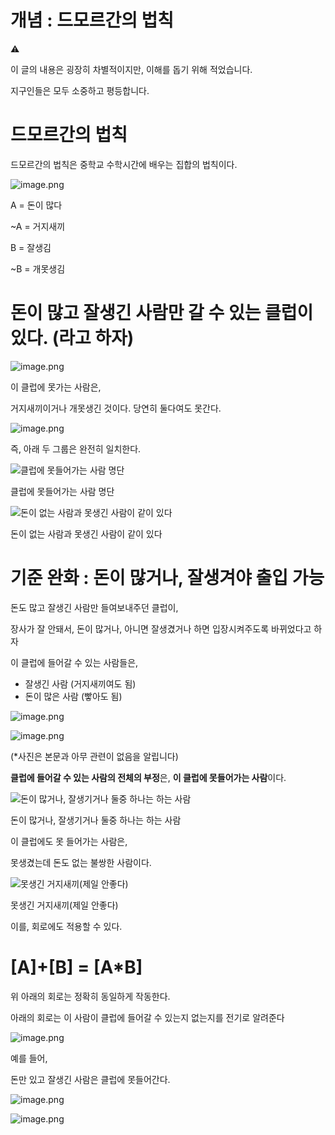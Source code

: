 # 개념 : 드모르간의 법칙


⚠️

이 글의 내용은 굉장히 차별적이지만, 이해를 돕기 위해 적었습니다.

지구인들은 모두 소중하고 평등합니다.



# 드모르간의 법칙

드모르간의 법칙은 중학교 수학시간에 배우는 집합의 법칙이다.

![image.png](/images/6_개념_드모르간의_법칙/image.png)

A = 돈이 많다

~A = 거지새끼

B = 잘생김

~B = 개못생김

# 돈이 많고 잘생긴 사람만 갈 수 있는 클럽이 있다. (라고 하자)

![image.png](/images/6_개념_드모르간의_법칙/image_1.png)

이 클럽에 못가는 사람은,

거지새끼이거나 개못생긴 것이다. 당연히 둘다여도 못간다.

![image.png](/images/6_개념_드모르간의_법칙/image_2.png)

즉, 아래 두 그룹은 완전히 일치한다.

![클럽에 못들어가는 사람 명단](/images/6_개념_드모르간의_법칙/image_3.png)

클럽에 못들어가는 사람 명단

![돈이 없는 사람과 못생긴 사람이 같이 있다](/images/6_개념_드모르간의_법칙/image_4.png)

돈이 없는 사람과 못생긴 사람이 같이 있다

# 기준 완화 : 돈이 많거나, 잘생겨야 출입 가능

돈도 많고 잘생긴 사람만 들여보내주던 클럽이,

장사가 잘 안돼서, 돈이 많거나, 아니면 잘생겼거나 하면 입장시켜주도록 바뀌었다고 하자

이 클럽에 들어갈 수 있는 사람들은, 

- 잘생긴 사람 (거지새끼여도 됨)
- 돈이 많은 사람 (빻아도 됨)

![image.png](/images/6_개념_드모르간의_법칙/image_5.png)

![image.png](/images/6_개념_드모르간의_법칙/image_6.png)

(*사진은 본문과 아무 관련이 없음을 알립니다)

**클럽에 들어갈 수 있는 사람의 전체의 부정**은, **이 클럽에 못들어가는 사람**이다.

![돈이 많거나, 잘생기거나 둘중 하나는 하는 사람](/images/6_개념_드모르간의_법칙/image_7.png)

돈이 많거나, 잘생기거나 둘중 하나는 하는 사람

이 클럽에도 못 들어가는 사람은,

못생겼는데 돈도 없는 불쌍한 사람이다.

![못생긴 거지새끼(제일 안좋다)](/images/6_개념_드모르간의_법칙/image_8.png)

못생긴 거지새끼(제일 안좋다)

이를, 회로에도 적용할 수 있다.

# [A]+[B] = [A*B]

위 아래의 회로는 정확히 동일하게 작동한다.

아래의 회로는 이 사람이 클럽에 들어갈 수 있는지 없는지를 전기로 알려준다

![image.png](/images/6_개념_드모르간의_법칙/image_9.png)

예를 들어,

돈만 있고 잘생긴 사람은 클럽에 못들어간다.

![image.png](/images/6_개념_드모르간의_법칙/image_5.png)

![image.png](/images/6_개념_드모르간의_법칙/image_10.png)
